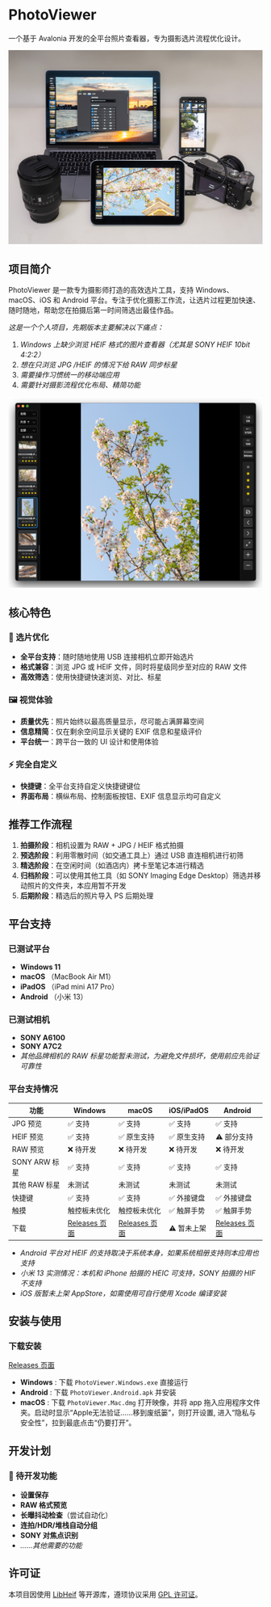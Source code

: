 # PhotoViewer

一个基于 Avalonia 开发的全平台照片查看器，专为摄影选片流程优化设计。

![image](README-IMG/PhotoViewer-Mockup.jpg)

## 项目简介

PhotoViewer 是一款专为摄影师打造的高效选片工具，支持 Windows、macOS、iOS 和 Android 平台。专注于优化摄影工作流，让选片过程更加快速、随时随地，帮助您在拍摄后第一时间筛选出最佳作品。

*这是一个个人项目，先期版本主要解决以下痛点：*
1. *Windows 上缺少浏览 HEIF 格式的图片查看器（尤其是 SONY HEIF 10bit 4:2:2）*
2. *想在只浏览 JPG /HEIF 的情况下给 RAW 同步标星*
3. *需要操作习惯统一的移动端应用*
4. *需要针对摄影流程优化布局、精简功能*

![image](README-IMG/PhotoViewer-Screenshot.jpg)

## 核心特色

### 🎯 选片优化
- **全平台支持**：随时随地使用 USB 连接相机立即开始选片
- **格式兼容**：浏览 JPG 或 HEIF 文件，同时将星级同步至对应的 RAW 文件
- **高效筛选**：使用快捷键快速浏览、对比、标星

### 🖼️ 视觉体验
- **质量优先**：照片始终以最高质量显示，尽可能占满屏幕空间
- **信息精简**：仅在剩余空间显示关键的 EXIF 信息和星级评价
- **平台统一**：跨平台一致的 UI 设计和使用体验

### ⚡ 完全自定义
- **快捷键**：全平台支持自定义快捷键键位
- **界面布局**：横纵布局、控制面板按钮、EXIF 信息显示均可自定义

## 推荐工作流程

1. **拍摄阶段**：相机设置为 RAW + JPG / HEIF 格式拍摄
2. **预选阶段**：利用零散时间（如交通工具上）通过 USB 直连相机进行初筛
3. **精选阶段**：在空闲时间（如酒店内）拷卡至笔记本进行精选
4. **归档阶段**：可以使用其他工具（如 SONY Imaging Edge Desktop）筛选并移动照片的文件夹，本应用暂不开发
5. **后期阶段**：精选后的照片导入 PS 后期处理

## 平台支持

### 已测试平台
- **Windows 11**
- **macOS** （MacBook Air M1）
- **iPadOS** （iPad mini A17 Pro）
- **Android** （小米 13）

### 已测试相机
- **SONY A6100**
- **SONY A7C2**
- *其他品牌相机的 RAW 标星功能暂未测试，为避免文件损坏，使用前应先验证可靠性*

### 平台支持情况

| 功能          | Windows                                                      | macOS                                                           | iOS/iPadOS | Android |
|-------------|--------------------------------------------------------------|-----------------------------------------------------------------|------------|-----|
| JPG 预览      | ✅ 支持                                                         | ✅ 支持                                                            | ✅ 支持       | ✅ 支持 |
| HEIF 预览     | ✅ 支持                                                         | ✅ 原生支持                                                          | ✅ 原生支持       | ⚠️ 部分支持 |
| RAW 预览      | ❌ 待开发                                                        | ❌ 待开发                                                           | ❌ 待开发      | ❌ 待开发 |
| SONY ARW 标星 | ✅ 支持                                                         | ✅ 支持                                                            | ✅ 支持       | ✅ 支持 |
| 其他 RAW 标星   | 未测试                                                          | 未测试                                                             | 未测试     | 未测试 |
| 快捷键         | ✅ 支持                                                         | ✅ 支持                                                            | ✅ 外接键盘     | ✅ 外接键盘 |
| 触摸          | 触控板未优化                                                       | 触控板未优化                                                          | ✅ 触屏手势     | ✅ 触屏手势 |
| 下载          | [Releases 页面](https://github.com/XiaoJHcc/PhotoViewer/releases) | [Releases 页面](https://github.com/XiaoJHcc/PhotoViewer/releases) | ⚠️ 暂未上架    | [Releases 页面](https://github.com/XiaoJHcc/PhotoViewer/releases) |

- *Android 平台对 HEIF 的支持取决于系统本身，如果系统相册支持则本应用也支持*
- *小米 13 实测情况：本机和 iPhone 拍摄的 HEIC 可支持，SONY 拍摄的 HIF 不支持*
- *iOS 版暂未上架 AppStore，如需使用可自行使用 Xcode 编译安装*

## 安装与使用

### 下载安装
[Releases 页面](https://github.com/XiaoJHcc/PhotoViewer/releases) 

- **Windows** : 下载 `PhotoViewer.Windows.exe` 直接运行
- **Android** : 下载 `PhotoViewer.Android.apk` 并安装
- **macOS** : 下载 `PhotoViewer.Mac.dmg` 打开映像，并将 app 拖入应用程序文件夹。启动时显示“Apple无法验证……移到废纸篓”，则打开设置, 进入“隐私与安全性”，拉到最底点击“仍要打开”。

## 开发计划

### 🚧 待开发功能
- **设置保存**
- **RAW 格式预览**
- **长曝抖动检查**（尝试自动化）
- **连拍/HDR/堆栈自动分组**
- **SONY 对焦点识别**
- *……其他需要的功能*

## 许可证

本项目因使用 [LibHeif](https://github.com/strukturag/libheif) 等开源库，遵顼协议采用 [GPL 许可证](LICENSE)。
